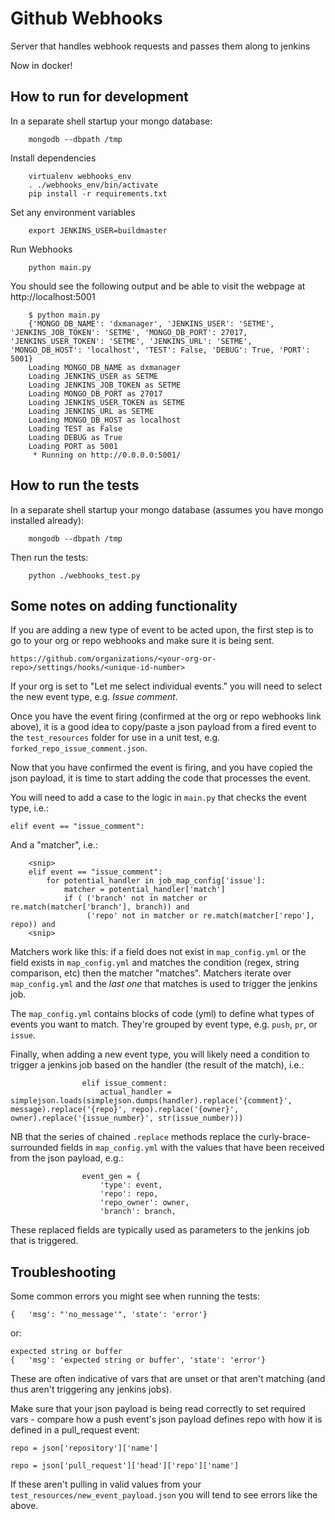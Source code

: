 Github Webhooks
===============
Server that handles webhook requests and passes them along to jenkins

Now in docker!

How to run for development
--------------------------

In a separate shell startup your mongo database:

        mongodb --dbpath /tmp

Install dependencies

        virtualenv webhooks_env
        . ./webhooks_env/bin/activate
        pip install -r requirements.txt

Set any environment variables

        export JENKINS_USER=buildmaster

Run Webhooks

        python main.py

You should see the following output and be able to visit the webpage at http://localhost:5001

        $ python main.py
        {'MONGO_DB_NAME': 'dxmanager', 'JENKINS_USER': 'SETME', 'JENKINS_JOB_TOKEN': 'SETME', 'MONGO_DB_PORT': 27017, 'JENKINS_USER_TOKEN': 'SETME', 'JENKINS_URL': 'SETME', 'MONGO_DB_HOST': 'localhost', 'TEST': False, 'DEBUG': True, 'PORT': 5001}
        Loading MONGO_DB_NAME as dxmanager
        Loading JENKINS_USER as SETME
        Loading JENKINS_JOB_TOKEN as SETME
        Loading MONGO_DB_PORT as 27017
        Loading JENKINS_USER_TOKEN as SETME
        Loading JENKINS_URL as SETME
        Loading MONGO_DB_HOST as localhost
        Loading TEST as False
        Loading DEBUG as True
        Loading PORT as 5001
         * Running on http://0.0.0.0:5001/


How to run the tests
--------------------

In a separate shell startup your mongo database (assumes you have mongo
installed already):

        mongodb --dbpath /tmp

Then run the tests:

        python ./webhooks_test.py

Some notes on adding functionality
--------------------

If you are adding a new type of event to be acted upon, the first step
is to go to your org or repo webhooks and make sure it is being sent.

`https://github.com/organizations/<your-org-or-repo>/settings/hooks/<unique-id-number>`

If your org is set to "Let me select individual events." you will need
to select the new event type, e.g. *Issue comment*.

Once you have the event firing (confirmed at the org or repo webhooks
link above), it is a good idea to copy/paste a json payload from a
fired event to the `test_resources` folder for use in a unit test,
e.g. `forked_repo_issue_comment.json`.

Now that you have confirmed the event is firing, and you have copied the json
payload, it is time to start adding the code that processes the event.

You will need to add a case to the logic in `main.py` that
checks the event type, i.e.:

`elif event == "issue_comment":`

And a "matcher", i.e.:

        <snip>
        elif event == "issue_comment":
            for potential_handler in job_map_config['issue']:
                matcher = potential_handler['match']
                if ( ('branch' not in matcher or re.match(matcher['branch'], branch)) and
                     ('repo' not in matcher or re.match(matcher['repo'], repo)) and
        <snip>

Matchers work like this: if a field does not exist in `map_config.yml` or the
field exists in `map_config.yml` and matches the condition (regex,
string comparison, etc) then the matcher "matches". Matchers iterate
over `map_config.yml` and the *last one* that matches is used to trigger
the jenkins job.

The `map_config.yml` contains blocks of code (yml) to define what
types of events you want to match. They're grouped by event type,
e.g. `push`, `pr`, or `issue`.

Finally, when adding a new event type, you will likely need a
condition to trigger a jenkins job based on the handler (the result of
the match), i.e.:

                    elif issue_comment:
                        actual_handler = simplejson.loads(simplejson.dumps(handler).replace('{comment}', message).replace('{repo}', repo).replace('{owner}', owner).replace('{issue_number}', str(issue_number)))

NB that the series of chained `.replace` methods replace the
curly-brace-surrounded fields in `map_config.yml` with the values that
have been received from the json payload, e.g.:

                    event_gen = {
                        'type': event,
                        'repo': repo,
                        'repo_owner': owner,
                        'branch': branch,

These replaced fields are typically used as parameters to the jenkins
job that is triggered.

Troubleshooting
---------------

Some common errors you might see when running the tests:

    {   'msg': "'no_message'", 'state': 'error'}

or:

    expected string or buffer
    {   'msg': 'expected string or buffer', 'state': 'error'}

These are often indicative of vars that are unset or that aren't
matching (and thus aren't triggering any jenkins jobs).

Make sure that your json payload is being read correctly to set
required vars - compare how a push event's json payload defines repo
with how it is defined in a pull_request event:

    repo = json['repository']['name']

    repo = json['pull_request']['head']['repo']['name']

If these aren't pulling in valid values from your
`test_resources/new_event_payload.json` you will tend to see errors
like the above.
